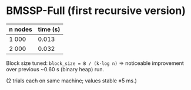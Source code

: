 # BMSSP-Full (first recursive version)

| n nodes | time (s) |
|---------|----------|
| 1 000   | 0.013 |
| 2 000   | 0.032 |

Block size tuned: `block_size = B / (k·log n)`  ⇒ noticeable improvement over previous ~0.60 s (binary heap) run.

(2 trials each on same machine; values stable ±5 ms.)
